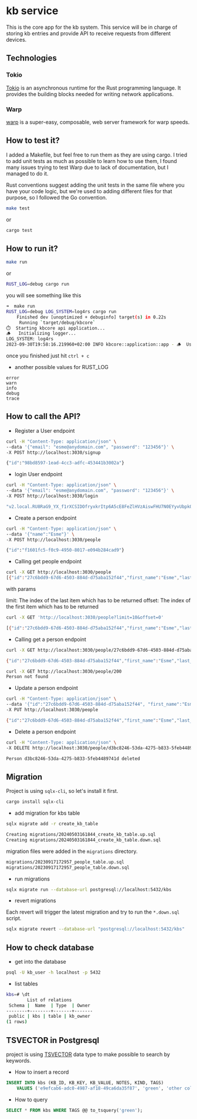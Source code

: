 # kb service

This is the core app for the kb system. This service will be in charge of storing kb entries and provide API to receive requests from different devices.

## Technologies

### Tokio
[Tokio](https://tokio.rs) is an asynchronous runtime for the Rust programming language. It provides the building blocks needed for writing network applications.

### Warp
[warp](https://docs.rs/warp/latest/warp/) is a super-easy, composable, web server framework for warp speeds.

## How to test it?

I added a Makefile, but feel free to run them as they are using cargo. I tried to add unit tests as much as possible to learn how to use them, I found many issues trying to test Warp due to lack of documentation, but I managed to do it.

Rust conventions suggest adding the unit tests in the same file where you have your code logic, but we're used to adding different files for that purpose, so I followed the Go convention.

```sh
make test
```

or

```sh
cargo test
```

## How to run it?

```sh
make run
```

or

```sh
RUST_LOG=debug cargo run
```

you will see something like this

```sh
➜  make run
RUST_LOG=debug LOG_SYSTEM=log4rs cargo run
    Finished dev [unoptimized + debuginfo] target(s) in 0.22s
     Running `target/debug/kbcore`
⏱️	Starting kbcore api application...
🪵	Initializing logger...
LOG_SYSTEM: log4rs
2023-09-30T19:58:16.219960+02:00 INFO kbcore::application::app - 🪵	Using log4rs
```

once you finished just hit `ctrl + c`

* another possible values for RUST_LOG

```log
error
warn
info
debug
trace
```

## How to call the API?

* Register a User endpoint

```sh
curl -H "Content-Type: application/json" \
--data '{"email": "esme@anydomain.com", "password": "123456"}' \
-X POST http://localhost:3030/signup

{"id":"98bd8597-1ead-4cc3-adfc-453441b3002a"}
```

* login User endpoint

```sh
curl -H "Content-Type: application/json" \
--data '{"email": "esme@anydomain.com", "password": "123456"}' \
-X POST http://localhost:3030/login

"v2.local.RU8RaG9_YX_f1rXCSIDOfryxkrItp6A5cE8FeZlHVzAiswFHU7N0EYyvUbpkQIbVPD5meuxA6a0ZyDJT_Hnv3pp685U8Hm0Z38BYgPBMuBbcd3Tn0bg2eBHEoBj-L0TcOwhOKD_UwzSQEFq07cI9EIdoo1HiGejRBblYQuqsRhZJWBmKaOk3pG01hadgUzvLMauKYg6RdazW8o9zyFX17IAojeQehaHNl0CSN95DGhFALxhTbdCpbBK0aG4JVmWKXDoYC5GFUD-IkkV02wAx1BQDBjTO4-8cYpjCRzxuBpFjE4mIS7FenPJ3T4s-QS4herES3gLDzpfRtlQ8Du6nGzZYD9GGF0_0bK5BZSk.a2V5LWlkOmdhbmRhbGYw"
```

* Create a person endpoint

```sh
curl -H "Content-Type: application/json" \
--data '{"name":"Esme"}' \
-X POST http://localhost:3030/people

{"id":"f1601fc5-f0c9-4950-8017-e094b284cad9"}
```

* Calling get people endpoint

```sh
curl -X GET http://localhost:3030/people
[{"id":"27c6bdd9-67d6-4503-884d-d75aba152f44","first_name":"Esme","last_name":"Esme"},{"id":"d49aed14-b5b0-4e49-972f-f823817ed93d","first_name":"Fernando","last_name":"Fernando"}]
```

with params

limit: The index of the last item which has to be returned
offset: The index of the first item which has to be returned

```sh
curl -X GET 'http://localhost:3030/people?limit=10&offset=0'

[{"id":"27c6bdd9-67d6-4503-884d-d75aba152f44","first_name":"Esme","last_name":"Esme"},{"id":"d49aed14-b5b0-4e49-972f-f823817ed93d","first_name":"Fernando","last_name":"Fernando"}]
```

* Calling get a person endpoint

```sh
curl -X GET http://localhost:3030/people/27c6bdd9-67d6-4503-884d-d75aba152f44

{"id":"27c6bdd9-67d6-4503-884d-d75aba152f44","first_name":"Esme","last_name":"Esme"}
```

```sh
curl -X GET http://localhost:3030/people/200
Person not found
```

* Update a person endpoint

```sh
curl -H "Content-Type: application/json" \
--data '{"id":"27c6bdd9-67d6-4503-884d-d75aba152f44", "first_name":"Esme", "last_name":"Emse"}' \
-X PUT http://localhost:3030/people

{"id":"27c6bdd9-67d6-4503-884d-d75aba152f44","first_name":"Esme","last_name":"Emse"}
```

* Delete a person endpoint

```sh
curl -H "Content-Type: application/json" \
-X DELETE http://localhost:3030/people/d3bc8246-53da-4275-b833-5feb4489741d

Person d3bc8246-53da-4275-b833-5feb4489741d deleted
```

## Migration

Project is using `sqlx-cli`, so let's install it first.

```sh
cargo install sqlx-cli
```

* add migration for kbs table

```sh
sqlx migrate add -r create_kb_table

Creating migrations/20240503161844_create_kb_table.up.sql
Creating migrations/20240503161844_create_kb_table.down.sql
```

migration files were added in the `migrations` directory.

```sh
migrations/20230917172957_people_table.up.sql
migrations/20230917172957_people_table.down.sql
```

* run migrations

```sh
sqlx migrate run --database-url postgresql://localhost:5432/kbs
```

* revert migrations

Each revert will trigger the latest migration and try to run the `*.down.sql` script.

```sh
sqlx migrate revert --database-url "postgresql://localhost:5432/kbs"
```

## How to check database

* get into the database
```sh
psql -U kb_user -h localhost -p 5432
```

* list tables
```sh
kbs=# \dt
        List of relations
 Schema |  Name  | Type  | Owner
--------+--------+-------+-------
 public | kbs | table | kb_owner
(1 rows)
```

## TSVECTOR in Postgresql

project is using [TSVECTOR](https://www.postgresql.org/docs/current/datatype-textsearch.html) data type to make possible to search by keywords.

* How to insert a record

```sql
INSERT INTO kbs (KB_ID, KB_KEY, KB_VALUE, NOTES, KIND, TAGS) 
 	VALUES ('e9efcab6-adc0-4987-af18-49ca6da35f87', 'green', 'other color', 'to remember other color', 'concepts', 'color green paint concepts');
```

* How to query

```sql
SELECT * FROM kbs WHERE TAGS @@ to_tsquery('green');
```